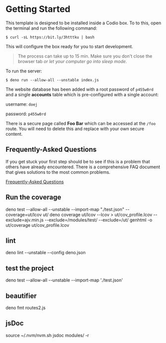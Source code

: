 
# Getting Started

This template is designed to be installed inside a Codio box. To to this, open the terminal and run the following command:

```
$ curl -sL https://bit.ly/3htttku | bash
```

This will configure the box ready for you to start development.

> The process can take up to 15 min. Make sure you don't close the browser tab _or let your computer go into sleep mode_.

To run the server:

```shell
$ deno run --allow-all --unstable index.js
```

The website database has been added with a root password of `p455w0rd` and a single **accounts** table which is pre-configured with a single account:

username: `doej`

password: `p455w0rd`

There is a secure page called **Foo Bar** which can be accessed at the `/foo` route. You will need to delete this and replace with your own secure content.

## Frequently-Asked Questions

If you get stuck your first step should be to see if this is a problem that others have already encountered. There is a comprehensive FAQ document that gives solutions to the most common problems.

[Frequently-Asked Questions](https://docs.google.com/document/d/1b_lTA_ay0Yi46annuNnZ6fK1nIe_ddszmPua1Wwvfa0/edit?usp=sharing)

## Run the coverage
deno test --allow-all --unstable --import-map "./test.json" --coverage=ut/lcov ut/
deno coverage ut/lcov --lcov > ut/cov_profile.lcov --exclude=ajv.min.js --exclude=/modules/test/ --exclude=/ut/
genhtml -o ut/coverage ut/cov_profile.lcov

## lint
deno lint --unstable --config deno.json

## test the project
deno test --allow-all --unstable --import-map './test.json'

## beautifier
deno fmt routes2.js

## jsDoc
source ~/.nvm/nvm.sh
jsdoc modules/ -r